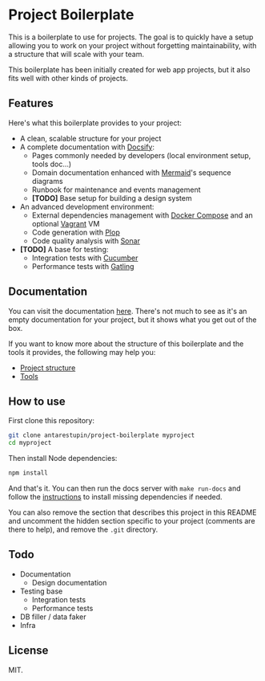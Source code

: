 # Project Boilerplate

<!-- REMOVE FROM HERE -->

This is a boilerplate to use for projects. The goal is to quickly have a setup allowing you to work on your project without forgetting maintainability, with a structure that will scale with your team.

This boilerplate has been initially created for web app projects, but it also fits well with other kinds of projects.

## Features

Here's what this boilerplate provides to your project:

- A clean, scalable structure for your project
- A complete documentation with [Docsify](https://docsify.js.org):
  - Pages commonly needed by developers (local environment setup, tools doc…)
  - Domain documentation enhanced with [Mermaid](https://mermaidjs.github.io/)'s sequence diagrams
  - Runbook for maintenance and events management
  - **[TODO]** Base setup for building a design system
- An advanced development environment:
  - External dependencies management with [Docker Compose](https://docs.docker.com/compose/) and an optional [Vagrant](https://www.vagrantup.com/) VM
  - Code generation with [Plop](https://plopjs.com/)
  - Code quality analysis with [Sonar](https://www.sonarqube.org/)
- **[TODO]** A base for testing:
  - Integration tests with [Cucumber](https://cucumber.io/)
  - Performance tests with [Gatling](https://gatling.io)

## Documentation

You can visit the documentation [here](https://antarestupin.github.io/project-boilerplate). There's not much to see as it's an empty documentation for your project, but it shows what you get out of the box.

If you want to know more about the structure of this boilerplate and the tools it provides, the following may help you:

- [Project structure](https://antarestupin.github.io/project-boilerplate/#/dev/structure)
- [Tools](https://antarestupin.github.io/project-boilerplate/#/dev/tools)

## How to use

First clone this repository:

```bash
git clone antarestupin/project-boilerplate myproject
cd myproject
```

Then install Node dependencies:

```bash
npm install
```

And that's it. You can then run the docs server with `make run-docs` and follow the [instructions](http://localhost:3000/dev/local_setup) to install missing dependencies if needed.

You can also remove the section that describes this project in this README and uncomment the hidden section specific to your project (comments are there to help), and remove the `.git` directory.

## Todo

- Documentation
  - Design documentation
- Testing base
  - Integration tests
  - Performance tests
- DB filler / data faker
- Infra

## License

MIT.

<!-- REMOVE UNTIL HERE -->

<!-- UNCOMMENT HERE
Short project description.

## Install local environment

Follow instructions provided [here](/dev/local_setup) ([offline instructions](docs/dev/local_setup)).

## Documentation

The online documentation is available [here]().

You can run it locally with `npm install && make run-docs`. It will be available at http://127.0.0.1:3000.

---

Lost? This project has been built using [Project Boilerplate](https://github.com/antarestupin/project-boilerplate).
-->
